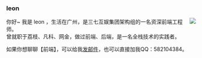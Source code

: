 ### leon

<img align="right" src="https://github-readme-stats.vercel.app/api?username=wall-wxk&show_icons=true&icon_color=0366d6&text_color=24292e&bg_color=ffffff&hide_title=true" />

你好~ 我是 leon ，生活在广州，是三七互娱集团架构组的一名资深前端工程师。  
曾就职于荔枝、凡科、网金，做过前端、后端，是一名全栈技术的实践者。  
 
如果你想聊聊【前端】，可以给我[发邮件](mailto:582104384@.com)，也可以直接加我QQ：582104384。  



<!--
**wall-wxk/wall-wxk** is a ✨ _special_ ✨ repository because its `README.md` (this file) appears on your GitHub profile.

Here are some ideas to get you started:

- 🔭 I’m currently working on ...
- 🌱 I’m currently learning ...
- 👯 I’m looking to collaborate on ...
- 🤔 I’m looking for help with ...
- 💬 Ask me about ...
- 📫 How to reach me: ...
- 😄 Pronouns: ...
- ⚡ Fun fact: ...
-->
